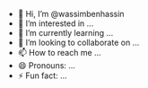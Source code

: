 - 👋 Hi, I’m @wassimbenhassin
- 👀 I’m interested in ...
- 🌱 I’m currently learning ...
- 💞️ I’m looking to collaborate on ...
- 📫 How to reach me ...
- 😄 Pronouns: ...
- ⚡ Fun fact: ...

<!---
wassimbenhassin/wassimbenhassin is a ✨ special ✨ repository because its `README.md` (this file) appears on your GitHub profile.
You can click the Preview link to take a look at your changes.
--->
